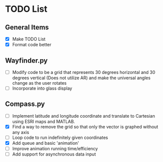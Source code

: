 # TODO List

## General Items
- [x] Make TODO List
- [x] Format code better

## Wayfinder.py
- [ ] Modify code to be a grid that represents 30 degrees horizontal and 30 degrees vertical (Does not utilize AR) and make the universal angles change as the user rotates
- [ ] Incorporate into glass display

## Compass.py

- [ ] Implement latitude and longitude coordinate and translate to Cartesian using ESRI maps and MATLAB.
- [x] Find a way to remove the grid so that only the vector is graphed without any axis
- [ ] Loop code to run indefinitely given coordinates
- [x] Add queue and basic 'animation'
- [ ] Improve animation running time/efficiency
- [ ] Add support for asynchronous data input

